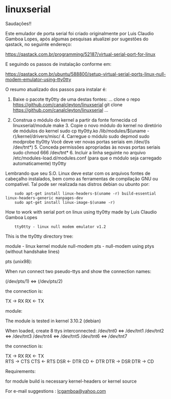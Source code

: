 # linuxserial

Saudações!!

Este emulador de porta serial foi criado originalmente por Luis Claudio Gamboa Lopes,
após algumas pesquisas atualizei por sugestões do qastack, no seguinte endereço:

https://qastack.com.br/programming/52187/virtual-serial-port-for-linux

E seguindo os passos de instalação conforme em:

https://qastack.com.br/ubuntu/588800/setup-virtual-serial-ports-linux-null-modem-emulator-using-tty0tty

O resumo atualizado dos passos para instalar é:

1. Baixe o pacote tty0tty de uma destas fontes:
	...
	clone o repo https://github.com/canalcleyton/linuxserial
	git clone https://github.com/canalcleyton/linuxserial
	...

2. Construa o módulo do kernel a partir da fonte fornecida
		cd linuxserial/module
		make
	3. Copie o novo módulo do kernel no diretório de módulos do kernel
		sudo cp tty0tty.ko /lib/modules/$(uname -r)/kernel/drivers/misc/
	4. Carregue o módulo
		sudo depmod
		sudo modprobe tty0tty
		Você deve ver novas portas seriais em /dev/(ls /dev/tnt*)
	5. Conceda permissões apropriadas às novas portas seriais
		sudo chmod 666 /dev/tnt*
	6. Incluir a linha seguinte no arquivo /etc/modules-load.d/modules.conf (para que o módulo seja carregado automaticamente)
		tty0tty

Lembrando que seu S.O. Linux deve estar com os arquivos fontes de cabeçalho instalados, bem como as ferramentas
de compilação GNU ou compatível. Tal pode ser realizada nas distros debian ou ubunto por:

		sudo apt-get install linux-headers-$(uname -r) build-essential linux-headers-generic manpages-dev
		sudo apt-get install linux-image-$(uname -r)
 
How to work with serial port on linux using tty0tty made by Luis Claudio Gamboa Lopes

		tty0tty - linux null modem emulator v1.2 


This is the tty0tty directory tree:

  module         - linux kernel module null-modem
  pts		 - null-modem using ptys (without handshake lines)


pts (unix98): 

  When run connect two pseudo-ttys and show the connection names:

  (/dev/pts/1) <=> (/dev/pts/2) 

  the connection is:
  
  TX -> RX
  RX <- TX 	



module:

 The module is tested in kernel 3.10.2 (debian) 

  When loaded, create 8 ttys interconnected:
  /dev/tnt0  <=>  /dev/tnt1 
  /dev/tnt2  <=>  /dev/tnt3 
  /dev/tnt4  <=>  /dev/tnt5 
  /dev/tnt6  <=>  /dev/tnt7 

  the connection is:
  
  TX   ->  RX
  RX   <-  TX 	
  RTS  ->  CTS
  CTS  <-  RTS
  DSR  <-  DTR
  CD   <-  DTR
  DTR  ->  DSR
  DTR  ->  CD
  

Requirements:

  for module build is necessary kernel-headers or kernel source


For e-mail suggestions :  lcgamboa@yahoo.com
